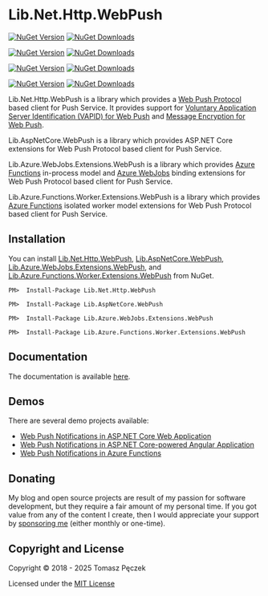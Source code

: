 # Lib.Net.Http.WebPush

[![NuGet Version](https://img.shields.io/nuget/v/Lib.Net.Http.WebPush?label=Lib.Net.Http.WebPush&logo=nuget)](https://www.nuget.org/packages/Lib.Net.Http.WebPush)
[![NuGet Downloads](https://img.shields.io/nuget/dt/Lib.Net.Http.WebPush?label=⭳)](https://www.nuget.org/packages/Lib.Net.Http.WebPush)

[![NuGet Version](https://img.shields.io/nuget/v/Lib.AspNetCore.WebPush?label=Lib.AspNetCore.WebPush&logo=nuget)](https://www.nuget.org/packages/Lib.AspNetCore.WebPush)
[![NuGet Downloads](https://img.shields.io/nuget/dt/Lib.AspNetCore.WebPush?label=⭳)](https://www.nuget.org/packages/Lib.AspNetCore.WebPush)

[![NuGet Version](https://img.shields.io/nuget/v/Lib.Azure.WebJobs.Extensions.WebPush?label=Lib.Azure.WebJobs.Extensions.WebPush&logo=nuget)](https://www.nuget.org/packages/Lib.Azure.WebJobs.Extensions.WebPush)
[![NuGet Downloads](https://img.shields.io/nuget/dt/Lib.Azure.WebJobs.Extensions.WebPush?label=⭳)](https://www.nuget.org/packages/Lib.Azure.WebJobs.Extensions.WebPush)

[![NuGet Version](https://img.shields.io/nuget/v/Lib.Azure.Functions.Worker.Extensions.WebPush?label=Lib.Azure.Functions.Worker.Extensions.WebPush&logo=nuget)](https://www.nuget.org/packages/Lib.Azure.Functions.Worker.Extensions.WebPush)
[![NuGet Downloads](https://img.shields.io/nuget/dt/Lib.Azure.Functions.Worker.Extensions.WebPush?label=⭳)](https://www.nuget.org/packages/Lib.Azure.Functions.Worker.Extensions.WebPush)

Lib.Net.Http.WebPush is a library which provides a [Web Push Protocol](https://tools.ietf.org/html/rfc8030) based client for Push Service. It provides support for [Voluntary Application Server Identification (VAPID) for Web Push](https://tools.ietf.org/html/rfc8292) and [Message Encryption for Web Push](https://tools.ietf.org/html/rfc8291).

Lib.AspNetCore.WebPush is a library which provides ASP.NET Core extensions for Web Push Protocol based client for Push Service.

Lib.Azure.WebJobs.Extensions.WebPush is a library which provides [Azure Functions](https://functions.azure.com/) in-process model and [Azure WebJobs](https://docs.microsoft.com/en-us/azure/app-service/web-sites-create-web-jobs) binding extensions for Web Push Protocol based client for Push Service.

Lib.Azure.Functions.Worker.Extensions.WebPush is a library which provides [Azure Functions](https://functions.azure.com/) isolated worker model extensions for Web Push Protocol based client for Push Service.

## Installation

You can install [Lib.Net.Http.WebPush](https://www.nuget.org/packages/Lib.Net.Http.WebPush), [Lib.AspNetCore.WebPush](https://www.nuget.org/packages/Lib.AspNetCore.WebPush), [Lib.Azure.WebJobs.Extensions.WebPush](https://www.nuget.org/packages/Lib.Azure.WebJobs.Extensions.WebPush), and [Lib.Azure.Functions.Worker.Extensions.WebPush](https://www.nuget.org/packages/Lib.Azure.Functions.Worker.Extensions.WebPush) from NuGet.

```
PM>  Install-Package Lib.Net.Http.WebPush
```

```
PM>  Install-Package Lib.AspNetCore.WebPush
```

```
PM>  Install-Package Lib.Azure.WebJobs.Extensions.WebPush
```

```
PM>  Install-Package Lib.Azure.Functions.Worker.Extensions.WebPush
```

## Documentation

The documentation is available [here](https://tpeczek.github.io/Lib.Net.Http.WebPush/).

## Demos

There are several demo projects available:
- [Web Push Notifications in ASP.NET Core Web Application](https://github.com/tpeczek/Demo.AspNetCore.PushNotifications)
- [Web Push Notifications in ASP.NET Core-powered Angular Application](https://github.com/tpeczek/Demo.AspNetCore.Angular.PushNotifications)
- [Web Push Notifications in Azure Functions](https://github.com/tpeczek/Demo.Azure.Funtions.PushNotifications)

## Donating

My blog and open source projects are result of my passion for software development, but they require a fair amount of my personal time. If you got value from any of the content I create, then I would appreciate your support by [sponsoring me](https://github.com/sponsors/tpeczek) (either monthly or one-time).

## Copyright and License

Copyright © 2018 - 2025 Tomasz Pęczek

Licensed under the [MIT License](https://github.com/tpeczek/Lib.Net.Http.WebPush/blob/master/LICENSE.md)